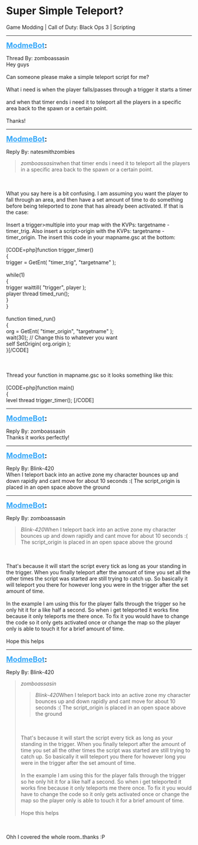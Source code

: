 # Super Simple Teleport?
Game Modding | Call of Duty: Black Ops 3 | Scripting

---
<strong style="font-size: 1.4em;"><span style="text-decoration: underline;text-decoration-color: #34a7f9;"><span style="color:#34a7f9;">ModmeBot</span></span>:</strong>

<p>Thread By: zomboassasin<br />Hey guys<br /><br />Can someone please make a simple teleport script for me?<br /><br />What i need is when the player falls/passes through a trigger it starts a timer<br /><br />and when that timer ends i need it to teleport all the players in a specific area back to the spawn or a certain point. <br /><br />Thanks!</p>

---
<strong style="font-size: 1.4em;"><span style="text-decoration: underline;text-decoration-color: #34a7f9;"><span style="color:#34a7f9;">ModmeBot</span></span>:</strong>

<p>Reply By: natesmithzombies<br /><blockquote><em>zomboassasin</em>when that timer ends i need it to teleport all the players in a specific area back to the spawn or a certain point. </blockquote><br /><br />What you say here is a bit confusing. I am assuming you want the player to fall through an area, and then have a set amount of time to do something before being teleported to zone that has already been activated. If that is the case: <br /><br />Insert a trigger&gt;multiple into your map with the KVPs: targetname - timer_trig. Also insert a script&gt;origin with the KVPs: targetname - timer_origin. The insert this code in your mapname.gsc at the bottom:<br /><br />[CODE=php]function trigger_timer()<br />{<br />	trigger = GetEnt( &quot;timer_trig&quot;, &quot;targetname&quot; ); <br />	<br />	while(1)<br />	{<br />		trigger waittill( &quot;trigger&quot;, player );<br />		player thread timed_run(); <br />	}<br />}<br /><br />function timed_run()<br />{<br />	org = GetEnt( &quot;timer_origin&quot;, &quot;targetname&quot; ); <br />	wait(30); // Change this to whatever you want <br />	self SetOrigin( org.origin ); <br />}[/CODE]<br /><br /><br /><br />Thread your function in mapname.gsc so it looks something like this: <br /><br />[CODE=php]function main()<br />{<br />    level thread trigger_timer(); [/CODE]</p>

---
<strong style="font-size: 1.4em;"><span style="text-decoration: underline;text-decoration-color: #34a7f9;"><span style="color:#34a7f9;">ModmeBot</span></span>:</strong>

<p>Reply By: zomboassasin<br />Thanks it works perfectly!</p>

---
<strong style="font-size: 1.4em;"><span style="text-decoration: underline;text-decoration-color: #34a7f9;"><span style="color:#34a7f9;">ModmeBot</span></span>:</strong>

<p>Reply By: Blink-420<br />When I teleport back into an active zone my character bounces up and down rapidly and cant move for about 10 seconds :( The script_origin is placed in an open space above the ground</p>

---
<strong style="font-size: 1.4em;"><span style="text-decoration: underline;text-decoration-color: #34a7f9;"><span style="color:#34a7f9;">ModmeBot</span></span>:</strong>

<p>Reply By: zomboassasin<br /><blockquote><em>Blink-420</em>When I teleport back into an active zone my character bounces up and down rapidly and cant move for about 10 seconds :( The script_origin is placed in an open space above the ground</blockquote><br /><br />That&#39;s because it will start the script every tick as long as your standing in the trigger. When you finally teleport after the amount of time you set all the other times the script was started are still trying to catch up. So basically it will teleport you there for however long you were in the trigger after the set amount of time. <br /><br />In the example I am using this for the player falls through the trigger so he only hit it for a like half a second. So when i get teleported it works fine because it only teleports me there once. To fix it you would have to change the code so it only gets activated once or change the map so the player only is able to touch it for a brief amount of time. <br /><br />Hope this helps</p>

---
<strong style="font-size: 1.4em;"><span style="text-decoration: underline;text-decoration-color: #34a7f9;"><span style="color:#34a7f9;">ModmeBot</span></span>:</strong>

<p>Reply By: Blink-420<br /><blockquote><em>zomboassasin</em><blockquote><em>Blink-420</em>When I teleport back into an active zone my character bounces up and down rapidly and cant move for about 10 seconds :( The script_origin is placed in an open space above the ground</blockquote><br /><br />That&#39;s because it will start the script every tick as long as your standing in the trigger. When you finally teleport after the amount of time you set all the other times the script was started are still trying to catch up. So basically it will teleport you there for however long you were in the trigger after the set amount of time. <br /><br />In the example I am using this for the player falls through the trigger so he only hit it for a like half a second. So when i get teleported it works fine because it only teleports me there once. To fix it you would have to change the code so it only gets activated once or change the map so the player only is able to touch it for a brief amount of time. <br /><br />Hope this helps </blockquote><br /><br />Ohh I covered the whole room..thanks :P</p>
